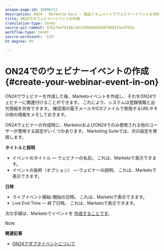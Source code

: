 ```yaml
---
unique-page-id: 10096712
description: ON24 - Marketto Docs — 製品ドキュメントでウェビナーイベントを作成する
title: ON24でのウェビナーイベントの作成
translation-type: tm+mt
source-git-commit: 47b2fee7d146c3dc558d4bbb10070683f4cdfd3d
workflow-type: tm+mt
source-wordcount: '172'
ht-degree: 0%

---
```



# ON24でのウェビナーイベントの作成 {#create-your-webinar-event-in-on}

ON24でウェビナーを作成した後、Marketoイベントを作成し、それをON24ウェビナーに関連付けることができます。 これにより、システムは登録情報と出欠情報を共有できます。 確認用の電子メールやICSファイルで使用するURLやその他の情報をメモしておきます。

ON24ウェビナーの作成時に、MarketorおよびON24でのみ使用される他のユーザーが使用する設定がいくつかあります。 Marketing Suiteでは、次の設定を使用します。

**タイトルと説明**

* イベントのタイトル — ウェビナーの名前。 これは、Marketoで表示できます。
* イベントの抜粋（オプション） — ウェビナーの説明。 これは、Marketoで表示できます。

**日時**

* ライブイベント開始-開始の日時。 これは、Marketoで表示できます。
* Live End Time — 終了日時。 これは、Marketoで表示できます。

次の手順は、Marketoでイベントを [作成することです](create-an-event-in-marketo.md)。

>[!NOTE]
>
>**関連記事**
>
>* [ON24アダプタイベントについて](understanding-marketo-on24-adapter-events.md)

>



